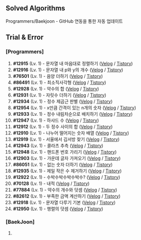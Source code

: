 ## Solved Algorithms

Programmers/Baekjoon - GitHub 연동을 통한 자동 업데이트

## Trial & Error

### \[Programmers\]

1. **#12915** (Lv. 1) - 문자열 내 마음대로 정렬하기 ([Velog](https://velog.io/@gnoon/20231229-Today-I-Learned) / [Tistory](https://g-noon.tistory.com/entry/20231229-Today-I-Learned))
2. **#12916** (Lv. 1) - 문자열 내 p와 y의 개수 ([Velog](https://velog.io/@gnoon/Programmers-12916) / [Tistory](https://g-noon.tistory.com/entry/Programmers-12916))
3. **#76501** (Lv. 1) - 음양 더하기 ([Velog](https://velog.io/@gnoon/Programmers-76501) / [Tistory](https://g-noon.tistory.com/entry/Programmers-76501))
4. **#86491** (Lv. 1) - 최소직사각형 ([Velog](https://velog.io/@gnoon/Programmers-86491) / [Tistory](https://g-noon.tistory.com/entry/Programmers-86491))
5. **#12928** (Lv. 1) - 약수의 합 ([Velog](https://velog.io/@gnoon/Programmers-12928) / [Tistory](https://g-noon.tistory.com/entry/Programmers-12928))
6. **#12931** (Lv. 1) - 자릿수 더하기 ([Velog](https://velog.io/@gnoon/Programmers-12931) / [Tistory](https://g-noon.tistory.com/entry/Programmers-12931))
7. **#12934** (Lv. 1) - 정수 제곱근 판별 ([Velog](https://velog.io/@gnoon/Programmers-12934) / [Tistory](https://g-noon.tistory.com/entry/Programmers-12934))
8. **#12954** (Lv. 1) - x만큼 간격이 있는 n개의 숫자 ([Velog](https://velog.io/@gnoon/Programmers-12954) / [Tistory](https://g-noon.tistory.com/entry/Programmers-12954))
9. **#12933** (Lv. 1) - 정수 내림차순으로 배치하기 ([Velog](https://velog.io/@gnoon/Programmers-12933) / [Tistory](https://g-noon.tistory.com/entry/Programmers-12933))
10. **#12947** (Lv. 1) - 하샤드 수 ([Velog](https://velog.io/@gnoon/Programmers-12947) / [Tistory](https://g-noon.tistory.com/entry/Programmers-12947))
11. **#12912** (Lv. 1) - 두 정수 사이의 합 ([Velog](https://velog.io/@gnoon/Programmers-12912) / [Tistory](https://g-noon.tistory.com/entry/Programmers-12912))
12. **#12910** (Lv. 1) - 나누어 떨어지는 숫자 배열 ([Velog](https://velog.io/@gnoon/Programmers-12910) / [Tistory](https://g-noon.tistory.com/entry/Programmers-12910))
13. **#12919** (Lv. 1) - 서울에서 김서방 찾기 ([Velog](https://velog.io/@gnoon/Programmers-12919) / [Tistory](https://g-noon.tistory.com/entry/Programmers-12919))
14. **#12943** (Lv. 1) - 콜라츠 추측 ([Velog](https://velog.io/@gnoon/Programmers-12943) / [Tistory](https://g-noon.tistory.com/entry/Programmers-12943))
15. **#12948** (Lv. 1) - 핸드폰 번호 가리기 ([Velog](https://velog.io/@gnoon/Programmers-12948) / [Tistory](https://g-noon.tistory.com/entry/Programmers-12948))
16. **#12903** (Lv. 1) - 가운데 글자 가져오기 ([Velog](https://velog.io/@gnoon/Programmers-12903) / [Tistory](https://g-noon.tistory.com/entry/Programmers-12903))
17. **#86051** (Lv. 1) - 없는 숫자 더하기 ([Velog](https://velog.io/@gnoon/Programmers-86051) / [Tistory](https://g-noon.tistory.com/entry/Programmers-86051))
18. **#12935** (Lv. 1) - 제일 작은 수 제거하기 ([Velog](https://velog.io/@gnoon/Programmers-12935) / [Tistory](https://g-noon.tistory.com/entry/Programmers-12935))
19. **#12922** (Lv. 1) - 수박수박수박수박수? ([Velog](https://velog.io/@gnoon/Programmers-12922) / [Tistory](https://g-noon.tistory.com/entry/Programmers-12922))
20. **#70128** (Lv. 1) - 내적 ([Velog](https://velog.io/@gnoon/Programmers-70128) / [Tistory](https://g-noon.tistory.com/entry/Programmers-70128))
21. **#77884** (Lv. 1) - 약수의 개수와 덧셈 ([Velog](https://velog.io/@gnoon/Programmers-77884) / [Tistory](https://g-noon.tistory.com/entry/Programmers-77884))
22. **#82612** (Lv. 1) - 부족한 금액 계산하기 ([Velog](https://velog.io/@gnoon/Programmers-82612) / [Tistory](https://g-noon.tistory.com/entry/Programmers-82612))
23. **#12918** (Lv. 1) - 문자열 다루기 기본 ([Velog](https://velog.io/@gnoon/Programmers-12918) / [Tistory](https://g-noon.tistory.com/entry/Programmers-12918))
24. **#12950** (Lv. 1) - 행렬의 덧셈 ([Velog](https://velog.io/@gnoon/Programmers-12950) / [Tistory](https://g-noon.tistory.com/entry/Programmers-12950))

### \[BaekJoon\]

1.
